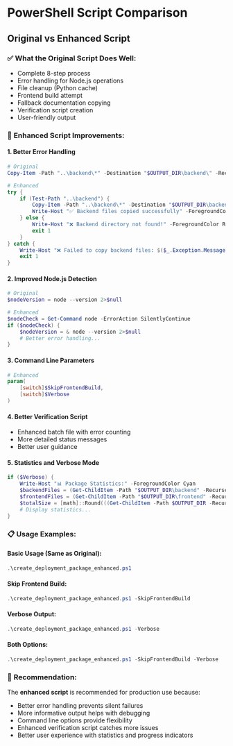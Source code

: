 # PowerShell Script Comparison

## Original vs Enhanced Script

### ✅ **What the Original Script Does Well:**
- Complete 8-step process
- Error handling for Node.js operations
- File cleanup (Python cache)
- Frontend build attempt
- Fallback documentation copying
- Verification script creation
- User-friendly output

### 🚀 **Enhanced Script Improvements:**

#### **1. Better Error Handling**
```powershell
# Original
Copy-Item -Path "..\backend\*" -Destination "$OUTPUT_DIR\backend\" -Recurse -Force

# Enhanced
try {
    if (Test-Path "..\backend") {
        Copy-Item -Path "..\backend\*" -Destination "$OUTPUT_DIR\backend\" -Recurse -Force
        Write-Host "✅ Backend files copied successfully" -ForegroundColor Green
    } else {
        Write-Host "❌ Backend directory not found!" -ForegroundColor Red
        exit 1
    }
} catch {
    Write-Host "❌ Failed to copy backend files: $($_.Exception.Message)" -ForegroundColor Red
    exit 1
}
```

#### **2. Improved Node.js Detection**
```powershell
# Original
$nodeVersion = node --version 2>$null

# Enhanced
$nodeCheck = Get-Command node -ErrorAction SilentlyContinue
if ($nodeCheck) {
    $nodeVersion = & node --version 2>$null
    # Better error handling...
}
```

#### **3. Command Line Parameters**
```powershell
# Enhanced
param(
    [switch]$SkipFrontendBuild,
    [switch]$Verbose
)
```

#### **4. Better Verification Script**
- Enhanced batch file with error counting
- More detailed status messages
- Better user guidance

#### **5. Statistics and Verbose Mode**
```powershell
if ($Verbose) {
    Write-Host "📊 Package Statistics:" -ForegroundColor Cyan
    $backendFiles = (Get-ChildItem -Path "$OUTPUT_DIR\backend" -Recurse -File).Count
    $frontendFiles = (Get-ChildItem -Path "$OUTPUT_DIR\frontend" -Recurse -File).Count
    $totalSize = [math]::Round(((Get-ChildItem -Path $OUTPUT_DIR -Recurse | Measure-Object -Property Length -Sum).Sum / 1MB), 2)
    # Display statistics...
}
```

### 📋 **Usage Examples:**

#### **Basic Usage (Same as Original):**
```powershell
.\create_deployment_package_enhanced.ps1
```

#### **Skip Frontend Build:**
```powershell
.\create_deployment_package_enhanced.ps1 -SkipFrontendBuild
```

#### **Verbose Output:**
```powershell
.\create_deployment_package_enhanced.ps1 -Verbose
```

#### **Both Options:**
```powershell
.\create_deployment_package_enhanced.ps1 -SkipFrontendBuild -Verbose
```

### 🎯 **Recommendation:**
The **enhanced script** is recommended for production use because:
- Better error handling prevents silent failures
- More informative output helps with debugging
- Command line options provide flexibility
- Enhanced verification script catches more issues
- Better user experience with statistics and progress indicators
